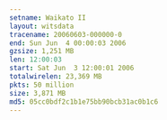 ```yaml
---
setname: Waikato II
layout: witsdata
tracename: 20060603-000000-0
end: Sun Jun  4 00:00:03 2006
gzsize: 1,251 MB
len: 12:00:03
start: Sat Jun  3 12:00:01 2006
totalwirelen: 23,369 MB
pkts: 50 million
size: 3,871 MB
md5: 05cc0bdf2c1b1e75bb90bcb31ac0b1c6
---
```

